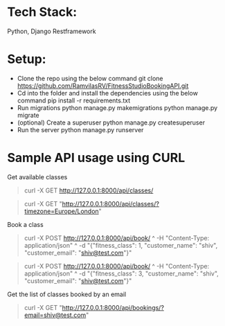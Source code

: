 # Tech Stack:
Python,
Django Restframework

# Setup:
- Clone the repo using the below command
     git clone https://github.com/RamvilasRV/FitnessStudioBookingAPI.git
- Cd into the folder and install the dependencies using the below command
     pip install -r requirements.txt
- Run migrations
     python manage.py makemigrations
     python manage.py migrate
- (optional) Create a superuser
     python manage.py createsuperuser
- Run the server
     python manage.py runserver



# Sample API usage using CURL

Get available classes
> curl -X GET http://127.0.0.1:8000/api/classes/

> curl -X GET "http://127.0.0.1:8000/api/classes/?timezone=Europe/London"

Book a class
> curl -X POST http://127.0.0.1:8000/api/book/ ^
  -H "Content-Type: application/json" ^
  -d "{\"fitness_class\": 1, \"customer_name\": \"shiv\", \"customer_email\": \"shiv@test.com\"}"

> curl -X POST http://127.0.0.1:8000/api/book/ ^
  -H "Content-Type: application/json" ^
  -d "{\"fitness_class\": 3, \"customer_name\": \"shiv\", \"customer_email\": \"shiv@test.com\"}"


Get the list of classes booked by an email
> curl -X GET "http://127.0.0.1:8000/api/bookings/?email=shiv@test.com"

